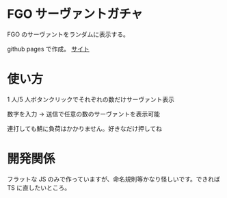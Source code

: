 # FGO サーヴァントガチャ

FGO のサーヴァントをランダムに表示する。

github pages で作成。 [サイト](https://tzarino.github.io/fgo_random_zukan/)

# 使い方

1 人/5 人ボタンクリックでそれぞれの数だけサーヴァント表示

数字を入力 → 送信で任意の数のサーヴァントを表示可能

連打しても鯖に負荷はかかりません。好きなだけ押してね

# 開発関係

フラットな JS のみで作っていますが、命名規則等かなり怪しいです。できれば TS に直したいところ。
